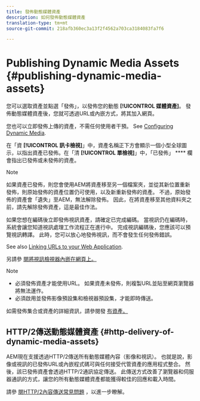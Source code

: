 ```yaml
---
title: 發佈動態媒體資產
description: 如何發佈動態媒體資產
translation-type: tm+mt
source-git-commit: 218afb360ec3a13f2f4562a703ca3184083fa7f6

---
```



# Publishing Dynamic Media Assets {#publishing-dynamic-media-assets}

您可以選取資產並點選「發佈」，以發佈您的動態 **[!UICONTROL 媒體資產]**。 發佈動態媒體資產後，您就可透過URL或內嵌方式，將其加入網頁。

您也可以立即發佈上傳的資產，不需任何使用者干預。 See [Configuring Dynamic Media](config-dm.md).

在「資 **[!UICONTROL 訊卡檢視]**」中，資產名稱正下方會顯示一個小型全球圖示，以指出資產已發佈。在「清 **[!UICONTROL 單檢視]**」中，「已發佈」 **** 欄會指出已發佈或未發佈的資產。

>[!NOTE]
>
>如果資產已發佈，則您會使用AEM將資產移至另一個檔案夾，並從其新位置重新發佈，則原始發佈的資產位置仍可使用，以及新重新發佈的資產。 不過，原始發佈的資產會「遺失」至AEM，無法解除發佈。 因此，在將資產移至其他資料夾之前，請先解除發佈資產，這是最佳作法。

如果您想在編碼後立即發佈視訊資產，請確定已完成編碼。 當視訊仍在編碼時，系統會讓您知道視訊處理工作流程正在進行中。 完成視訊編碼後，您應該可以預覽視訊轉譯。 此時，您可以放心地發佈視訊，而不會發生任何發佈錯誤。

See also [Linking URLs to your Web Application](linking-urls-to-yourwebapplication.md).

另請參 [閱將視訊檢視器內嵌在網頁上。](embed-code.md)

>[!NOTE]
>
>* 必須發佈資產才能使用URL。 如果資產未發佈，則複製URL並貼至網頁瀏覽器將無法運作。
>* 必須啟用並發佈影像預設集和檢視器預設集，才能即時傳送。
>



如需發佈集合或資產的詳細資訊，請參閱發 [布資產。](/help/assets/manage-digital-assets.md)

## HTTP/2傳送動態媒體資產 {#http-delivery-of-dynamic-media-assets}

AEM現在支援透過HTTP/2傳送所有動態媒體內容（影像和視訊）。 也就是說，影像或視訊的已發佈URL或內嵌程式碼可與任何接受代管資產的應用程式整合。 然後，該已發佈資產會透過HTTP/2通訊協定傳送。 此傳送方式改善了瀏覽器和伺服器通訊的方式，讓您的所有動態媒體資產都能獲得較佳的回應和載入時間。

請參 [閱HTTP/2內容傳送常見問題](/help/assets/dynamic-media/http2faq.md) ，以進一步瞭解。
<!--this md file used to reside under sites-administering-->
